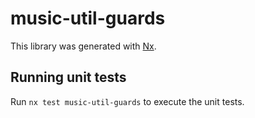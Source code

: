 # music-util-guards

This library was generated with [Nx](https://nx.dev).

## Running unit tests

Run `nx test music-util-guards` to execute the unit tests.
